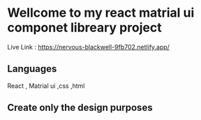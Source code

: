 # Wellcome to my react matrial ui componet libreary project 

Live Link : https://nervous-blackwell-9fb702.netlify.app/

## Languages 

React , Matrial ui ,css ,html 

## Create only the design purposes 
